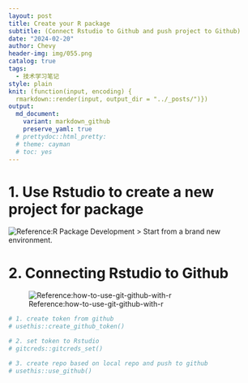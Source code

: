```yaml
---
layout: post
title: Create your R package
subtitle: (Connect Rstudio to Github and push project to Github)
date: "2024-02-20"
author: Chevy
header-img: img/055.png
catalog: true
tags:
  - 技术学习笔记
style: plain 
knit: (function(input, encoding) {
  rmarkdown::render(input, output_dir = "../_posts/")})
output: 
  md_document:
    variant: markdown_github
    preserve_yaml: true
  # prettydoc::html_pretty:
  # theme: cayman
  # toc: yes
---
```


# 1. Use Rstudio to create a new project for package

![Reference:R Package
Development](https://www.youtube.com/watch?v=79s3z0gIuFU&ab_channel=JohnMuschelli)
\> Start from a brand new environment.

# 2. Connecting Rstudio to Github

<figure>
<img
src="https://rfortherestofus.com/2021/02/how-to-use-git-github-with-r"
alt="Reference:how-to-use-git-github-with-r" />
<figcaption
aria-hidden="true">Reference:how-to-use-git-github-with-r</figcaption>
</figure>

``` r
# 1. create token from github
# usethis::create_github_token()

# 2. set token to Rstudio
# gitcreds::gitcreds_set()

# 3. create repo based on local repo and push to github
# usethis::use_github()
```
